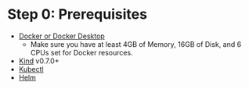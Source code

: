 # Step 0: Prerequisites
* [Docker or Docker Desktop](https://www.docker.com/products/docker-desktop)
    * Make sure you have at least 4GB of Memory, 16GB of Disk, and 6 CPUs set for Docker resources.
* [Kind](https://kind.sigs.k8s.io/docs/user/quick-start/#installation) v0.7.0+
* [Kubectl](https://kubernetes.io/docs/tasks/tools/install-kubectl/)
* [Helm](https://helm.sh/docs/intro/install/)
